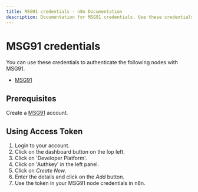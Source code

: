 ```yaml
---
title: MSG91 credentials - n8n Documentation
description: Documentation for MSG91 credentials. Use these credentials to authenticate MSG91 in n8n, a workflow automation platform.
---
```


# MSG91 credentials

You can use these credentials to authenticate the following nodes with MSG91.

- [MSG91](/integrations/builtin/app-nodes/n8n-nodes-base.msg91/)

## Prerequisites

Create a [MSG91](https://msg91.com/) account.

## Using Access Token
1. Login to your account.
2. Click on the dashboard button on the lop left.
3. Click on 'Developer Platform'.
3. Click on 'Authkey' in the left panel.
4. Click on *Create New*.
5. Enter the details and click on the *Add* button.
6. Use the token in your MSG91 node credentials in n8n.

